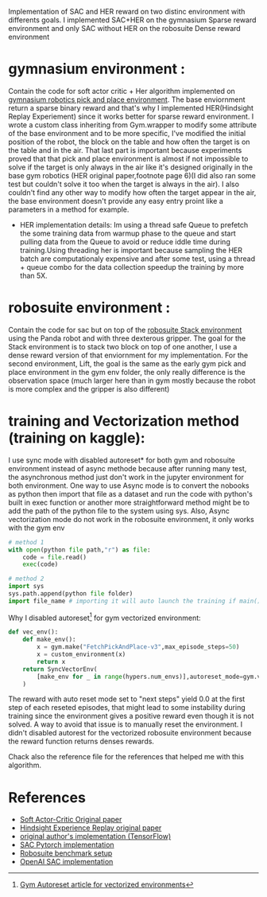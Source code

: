 Implementation of SAC and HER reward on two distinc environment with differents goals.
I implemented SAC+HER on the gymnasium Sparse reward environment and only SAC without HER on the robosuite Dense reward environment

# gymnasium environment : 
Contain the code for soft actor critic + Her algorithm implemented on [gymnasium robotics pick and place environment](https://robotics.farama.org/envs/fetch/pick_and_place). The base enviornment return a sparse binary reward and that's why I implemented HER(Hindsight Replay Experiement) since it works better for sparse reward environment. I wrote a custom class inheriting from Gym.wrapper to modify some attribute of the base environment and to be more specific, I've modified the initial position of the robot, the block on the table and how often the target is on the table and in the air. That last part is important because experiments proved that that pick and place environment is almost if not impossible to solve if the target is only always in the air like it's designed originally in the base gym robotics (HER original paper,footnote page 6)(I did also ran some test but couldn't solve it too when the target is always in the air). I also couldn't find any other way to modify how often the target appear in the air, the base environment doesn't provide any easy entry proint like a parameters in a method for example.

-  HER implementation details: 
Im using a thread safe Queue to prefetch the some training data from warmup phase to the queue and start pulling data from the Queue to avoid or reduce iddle time during training.Using threading her is important because sampling the HER batch are computationaly expensive and after some test, using a thread + queue combo for the data collection speedup the training by more than 5X.


# robosuite environment : 
Contain the code for sac but on top of the [robosuite Stack environment](https://robosuite.ai/docs/modules/environments.html) using the Panda robot and with three dexterous gripper. The goal for the Stack environment is to stack two block on top of one another, I use a dense reward version of that enviornment for my implementation. For the second environment, Lift, the goal is the same as the early gym pick and place environment in the gym env folder, the only really difference is the observation space (much larger here than in gym mostly because the robot is more complex and the gripper is also different)


# training and Vectorization method (training on kaggle):
I use sync mode with disabled autoreset* for both gym and robosuite environment instead of async methode because after running many test, the asynchronous method just don't work in the jupyter environment for both environment. One way to use Async mode is to convert the nobooks as python then import that file as a dataset and run the code with python's built in exec function or another more straightforward method might be to add the path of the python file to the system using sys. Also, Async vectorization mode do not work in the robosuite environment, it only works with the gym env 

```python
# method 1 
with open(python file path,"r") as file:
    code = file.read()
    exec(code)

# method 2 
import sys
sys.path.append(python file folder)
import file_name # importing it will auto launch the training if main().train(True)
 ```

Why I disabled autoreset[^1] for gym vectorized environment: 

```python 
def vec_env():
    def make_env():
        x = gym.make("FetchPickAndPlace-v3",max_episode_steps=50)
        x = custom_environment(x)
        return x
    return SyncVectorEnv(
        [make_env for _ in range(hypers.num_envs)],autoreset_mode=gym.vector.AutoresetMode.DISABLED
    )
``` 
The reward with auto reset mode set to "next steps" yield 0.0 at the first step of each reseted episodes, that might lead to some instability during training since the environment gives a positive reward even though it is not solved. A way to avoid that issue is to manually reset the environment.
I didn't disabled autorest for the vectorized robosuite environment because the reward function returns denses rewards.


Chack also the reference file for the references that helped me with this algorithm.


# References
- [Soft Actor-Critic Original paper](https://arxiv.org/abs/1812.05905)
- [Hindsight Experience Replay original paper](https://arxiv.org/abs/1707.01495)
- [original author's implementation (TensorFlow)](https://github.com/haarnoja/sac)
- [SAC Pytorch implementation](https://github.com/pranz24/pytorch-soft-actor-critic)
- [Robosuite benchmark setup](https://github.com/ARISE-Initiative/robosuite-benchmark)
- [OpenAI SAC implementation](https://github.com/openai/spinningup/tree/master/spinup/algos/pytorch/sac)

[^1]: [Gym Autoreset article for vectorized environments](https://farama.org/Vector-Autoreset-Mode)

